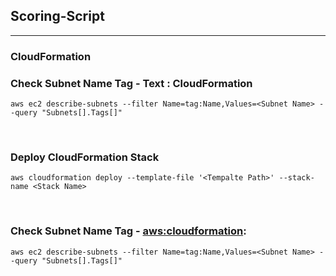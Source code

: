 ## Scoring-Script
---
### CloudFormation
### Check Subnet Name Tag - Text : CloudFormation
```
aws ec2 describe-subnets --filter Name=tag:Name,Values=<Subnet Name> --query "Subnets[].Tags[]"
```

<br>

### Deploy CloudFormation Stack
```
aws cloudformation deploy --template-file '<Tempalte Path>' --stack-name <Stack Name>
```

<br>

### Check Subnet Name Tag - <aws:cloudformation>:<Stack ID>
```
aws ec2 describe-subnets --filter Name=tag:Name,Values=<Subnet Name> --query "Subnets[].Tags[]"
```